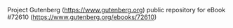 Project Gutenberg (https://www.gutenberg.org) public repository
for eBook #72610 (https://www.gutenberg.org/ebooks/72610)
